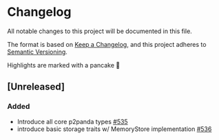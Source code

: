 # Changelog

All notable changes to this project will be documented in this file.

The format is based on [Keep a Changelog](https://keepachangelog.com/en/1.0.0/),
and this project adheres to [Semantic Versioning](https://semver.org/spec/v2.0.0.html).

Highlights are marked with a pancake 🥞

## [Unreleased]

### Added

- Introduce all core p2panda types [#535](https://github.com/p2panda/p2panda/pull/535)
- introduce basic storage traits w/ MemoryStore implementation [#536](https://github.com/p2panda/p2panda/pull/536)